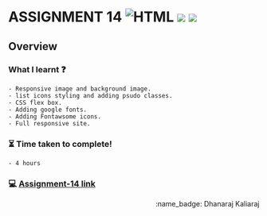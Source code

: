 # ASSIGNMENT 14 ![HTML](https://img.shields.io/badge/-HTML-orange) ![](https://img.shields.io/badge/-CSS-red) ![](https://img.shields.io/badge/-Responsive-brightgreen)
## Overview
### What I learnt :question:
    - Responsive image and background image.
    - list icons styling and adding psudo classes.
    - CSS flex box.
    - Adding google fonts.
    - Adding Fontawsome icons.
    - Full responsive site.
### :hourglass_flowing_sand: Time taken to complete!
    - 4 hours
### :computer: [Assignment-14 link](https://dhanaraj-assignment14.netlify.app)
 
<div align="right">:name_badge: Dhanaraj Kaliaraj</div>
